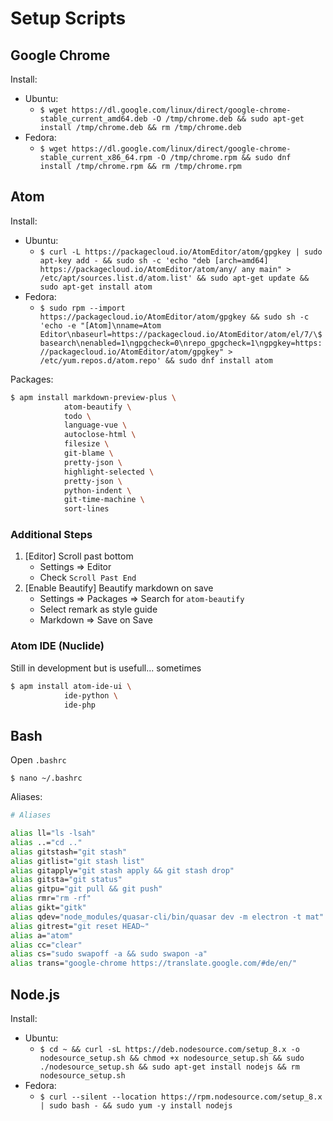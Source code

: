 # Setup Scripts

## Google Chrome

Install:

-   Ubuntu:
    -   `$ wget https://dl.google.com/linux/direct/google-chrome-stable_current_amd64.deb -O /tmp/chrome.deb && sudo apt-get install /tmp/chrome.deb && rm /tmp/chrome.deb`
-   Fedora:
    -   `$ wget https://dl.google.com/linux/direct/google-chrome-stable_current_x86_64.rpm -O /tmp/chrome.rpm && sudo dnf install /tmp/chrome.rpm && rm /tmp/chrome.rpm`

## Atom

Install:

-   Ubuntu:
    -   `$ curl -L https://packagecloud.io/AtomEditor/atom/gpgkey | sudo apt-key add - && sudo sh -c 'echo "deb [arch=amd64] https://packagecloud.io/AtomEditor/atom/any/ any main" > /etc/apt/sources.list.d/atom.list' && sudo apt-get update && sudo apt-get install atom`
-   Fedora:
    -   `$ sudo rpm --import https://packagecloud.io/AtomEditor/atom/gpgkey && sudo sh -c 'echo -e "[Atom]\nname=Atom Editor\nbaseurl=https://packagecloud.io/AtomEditor/atom/el/7/\$basearch\nenabled=1\ngpgcheck=0\nrepo_gpgcheck=1\ngpgkey=https://packagecloud.io/AtomEditor/atom/gpgkey" > /etc/yum.repos.d/atom.repo' && sudo dnf install atom`

Packages:

```bash
$ apm install markdown-preview-plus \
            atom-beautify \
            todo \
            language-vue \
            autoclose-html \
            filesize \
            git-blame \
            pretty-json \
            highlight-selected \
            pretty-json \
            python-indent \
            git-time-machine \
            sort-lines
```

### Additional Steps

1.  [Editor] Scroll past bottom
    -   Settings => Editor
    -   Check `Scroll Past End`
2.  [Enable Beautify] Beautify markdown on save
    -   Settings => Packages => Search for `atom-beautify`
    -   Select remark as style guide
    -   Markdown => Save on Save

### Atom IDE (Nuclide)

Still in development but is usefull... sometimes

```bash
$ apm install atom-ide-ui \
            ide-python \
            ide-php
```

## Bash

Open `.bashrc`

`$ nano ~/.bashrc`

Aliases:

```bash
# Aliases

alias ll="ls -lsah"
alias ..="cd .."
alias gitstash="git stash"
alias gitlist="git stash list"
alias gitapply="git stash apply && git stash drop"
alias gitsta="git status"
alias gitpu="git pull && git push"
alias rmr="rm -rf"
alias gikt="gitk"
alias qdev="node_modules/quasar-cli/bin/quasar dev -m electron -t mat"
alias gitrest="git reset HEAD~"
alias a="atom"
alias cc="clear"
alias cs="sudo swapoff -a && sudo swapon -a"
alias trans="google-chrome https://translate.google.com/#de/en/"
```

## Node.js

Install:

-   Ubuntu:
    -   `$ cd ~ && curl -sL https://deb.nodesource.com/setup_8.x -o nodesource_setup.sh && chmod +x nodesource_setup.sh && sudo ./nodesource_setup.sh && sudo apt-get install nodejs && rm nodesource_setup.sh`
-   Fedora:
    -   `$ curl --silent --location https://rpm.nodesource.com/setup_8.x | sudo bash - && sudo yum -y install nodejs`
